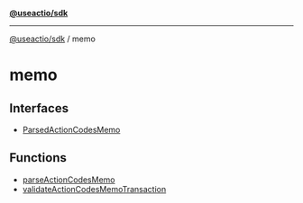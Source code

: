 [**@useactio/sdk**](../README.md)

***

[@useactio/sdk](../modules.md) / memo

# memo

## Interfaces

- [ParsedActionCodesMemo](interfaces/ParsedActionCodesMemo.md)

## Functions

- [parseActionCodesMemo](functions/parseActionCodesMemo.md)
- [validateActionCodesMemoTransaction](functions/validateActionCodesMemoTransaction.md)
